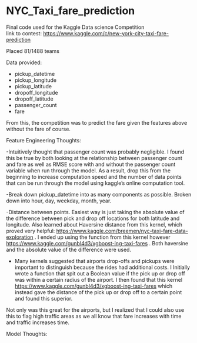 # NYC_Taxi_fare_prediction
Final code used for the Kaggle Data science Competition  
link to contest: https://www.kaggle.com/c/new-york-city-taxi-fare-prediction

Placed 81/1488 teams

Data provided:
  - pickup_datetime 
  - pickup_longitude 
  - pickup_latitude 
  - dropoff_longitude 
  - dropoff_latitude 
  - passenger_count 
  - fare
  
  From this, the competition was to predict the fare given the features above without the fare of course.
  
Feature Engineering Thoughts:

-Intuitively thought that passenger count was probably negligible. I found this be true by both looking at the relationship between passenger count and fare as well as RMSE score with and without the passenger count variable when run through the model. As a result, drop this from the beginning to increase computation speed and the number of data points that can be run through the model using kaggle’s online computation tool.

-Break down pickup_datetime into as many components as possible. Broken down into hour, day, weekday, month, year.

-Distance between points. Easiest way is just taking the absolute value of the difference between pick and drop off locations for both latitude and longitude.  Also learned about Haversine distance from this kernel, which proved very helpful: https://www.kaggle.com/breemen/nyc-taxi-fare-data-exploration . I ended up using the function from this kernel however https://www.kaggle.com/gunbl4d3/xgboost-ing-taxi-fares . Both haversine and the absolute value of the difference were used.

- Many kernels suggested that airports drop-offs and pickups were important to distinguish because the rides had additional costs.  I Initially wrote a function that spit out a Boolean value if the pick up or drop off was within a certain radius of the airport. I then found that this kernel https://www.kaggle.com/gunbl4d3/xgboost-ing-taxi-fares which instead gave the distance of the pick up or drop off to a certain point and found this superior. 

Not only was this great for the airports, but I realized that I could also use this to flag high traffic areas as we all know that fare increases with time and traffic increases time. 

 
Model Thoughts:

  
